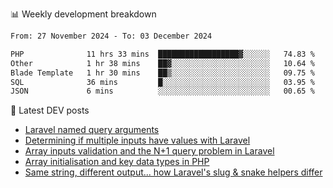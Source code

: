 📊 Weekly development breakdown
<!--START_SECTION:waka-->

```txt
From: 27 November 2024 - To: 03 December 2024

PHP              11 hrs 33 mins  ██████████████████▓░░░░░░   74.83 %
Other            1 hr 38 mins    ██▓░░░░░░░░░░░░░░░░░░░░░░   10.64 %
Blade Template   1 hr 30 mins    ██▒░░░░░░░░░░░░░░░░░░░░░░   09.75 %
SQL              36 mins         █░░░░░░░░░░░░░░░░░░░░░░░░   03.95 %
JSON             6 mins          ░░░░░░░░░░░░░░░░░░░░░░░░░   00.65 %
```

<!--END_SECTION:waka-->

📕 Latest DEV posts
<!-- BLOG-POST-LIST:START -->
- [Laravel named query arguments](https://dev.to/michaelvickersuk/laravel-named-query-arguments-28kd)
- [Determining if multiple inputs have values with Laravel](https://dev.to/michaelvickersuk/determining-if-multiple-inputs-have-values-with-laravel-km6)
- [Array inputs validation and the N+1 query problem in Laravel](https://dev.to/michaelvickersuk/array-inputs-validation-and-the-n1-query-problem-in-laravel-2agb)
- [Array initialisation and key data types in PHP](https://dev.to/michaelvickersuk/array-initialisation-and-key-data-types-in-php-1e5b)
- [Same string, different output... how Laravel&#39;s slug &amp; snake helpers differ](https://dev.to/michaelvickersuk/same-string-different-output-how-laravels-slug-snake-helpers-differ-1ccj)
<!-- BLOG-POST-LIST:END -->
